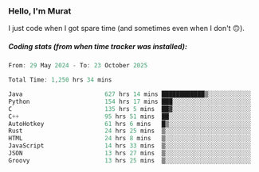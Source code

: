 ### Hello, I'm Murat

I just code when I got spare time (and sometimes even when I don't 🙃).

##### Coding stats (from when time tracker was installed):
<!--START_SECTION:wakatime-->

```cpp
From: 29 May 2024 - To: 23 October 2025

Total Time: 1,250 hrs 34 mins

Java                       627 hrs 14 mins ████████████▒░░░░░░░░░░░░   49.88 %
Python                     154 hrs 17 mins ███░░░░░░░░░░░░░░░░░░░░░░   12.27 %
C                          135 hrs 5 mins  ██▓░░░░░░░░░░░░░░░░░░░░░░   10.74 %
C++                        95 hrs 51 mins  ██░░░░░░░░░░░░░░░░░░░░░░░   07.62 %
AutoHotkey                 61 hrs 6 mins   █▒░░░░░░░░░░░░░░░░░░░░░░░   04.86 %
Rust                       24 hrs 25 mins  ▒░░░░░░░░░░░░░░░░░░░░░░░░   01.94 %
HTML                       24 hrs 8 mins   ▒░░░░░░░░░░░░░░░░░░░░░░░░   01.92 %
JavaScript                 14 hrs 33 mins  ▒░░░░░░░░░░░░░░░░░░░░░░░░   01.16 %
JSON                       13 hrs 27 mins  ▒░░░░░░░░░░░░░░░░░░░░░░░░   01.07 %
Groovy                     13 hrs 25 mins  ▒░░░░░░░░░░░░░░░░░░░░░░░░   01.07 %
```

<!--END_SECTION:wakatime-->
